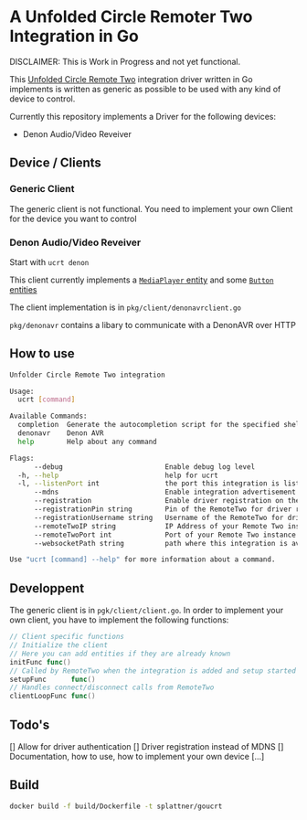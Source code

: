 # A Unfolded Circle Remoter Two Integration in Go

DISCLAIMER: This is Work in Progress and not yet functional.

This [Unfolded Circle Remote Two](https://www.unfoldedcircle.com/) integration driver written in Go implements is written as generic as possible to be used with any kind of device to control.

Currently this repository implements a Driver for the following devices:

* Denon Audio/Video Reveiver

## Device / Clients

### Generic Client

The generic client is not functional. You need to implement your own Client for the device you want to control

### Denon Audio/Video Reveiver

Start with `ucrt denon`

This client currently implements a [`MediaPlayer` entity](https://github.com/unfoldedcircle/core-api/blob/main/doc/entities/entity_media_player.md) and some [`Button` entities](https://github.com/unfoldedcircle/core-api/blob/main/doc/entities/entity_button.md)

The client implementation is in `pkg/client/denonavrclient.go`

`pkg/denonavr` contains a libary to communicate with a DenonAVR over HTTP

## How to use

```bash
Unfolder Circle Remote Two integration

Usage:
  ucrt [command]

Available Commands:
  completion  Generate the autocompletion script for the specified shell
  denonavr    Denon AVR
  help        Help about any command

Flags:
      --debug                         Enable debug log level
  -h, --help                          help for ucrt
  -l, --listenPort int                the port this integration is listening for websocket connection from the remote (default 8080)
      --mdns                          Enable integration advertisement via mDNS (default true)
      --registration                  Enable driver registration on the Remote Two instead of mDNS advertisement
      --registrationPin string        Pin of the RemoteTwo for driver registration
      --registrationUsername string   Username of the RemoteTwo for driver registration (default "web-configurator")
      --remoteTwoIP string            IP Address of your Remote Two instance (disables Remote Two discovery)
      --remoteTwoPort int             Port of your Remote Two instance (disables Remote Two discovery) (default 80)
      --websocketPath string          path where this integration is available for websocket connections (default "/ws")

Use "ucrt [command] --help" for more information about a command.

```

## Developpent

The generic client is in `pgk/client/client.go`. In order to implement your own client, you have to implement the following functions:

```go
// Client specific functions
// Initialize the client
// Here you can add entities if they are already known
initFunc func()
// Called by RemoteTwo when the integration is added and setup started
setupFunc      func()
// Handles connect/disconnect calls from RemoteTwo
clientLoopFunc func()
```

## Todo's

[] Allow for driver authentication
[] Driver registration instead of MDNS
[] Documentation, how to use, how to implement your own device
[...]

## Build

```bash
docker build -f build/Dockerfile -t splattner/goucrt
```
